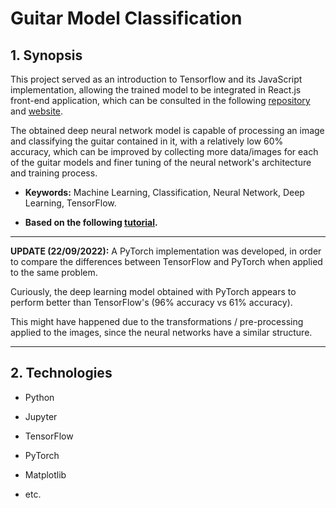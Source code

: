 # Guitar Model Classification

## 1. Synopsis

This project served as an introduction to Tensorflow and its JavaScript implementation, allowing the trained model to be integrated in React.js front-end application, which can be consulted in the following [repository](https://github.com/eduardocsilva/guitar-classification-tensorflow) and [website](https://eduardocsilva.github.io/guitar-classification-tensorflow).

The obtained deep neural network model is capable of processing an image and classifying the guitar contained in it, with a relatively low 60% accuracy, which can be improved by collecting more data/images for each of the guitar models and finer tuning of the neural network's architecture and training process.

- **Keywords:** Machine Learning, Classification, Neural Network, Deep Learning, TensorFlow.

* **Based on the following [tutorial](https://www.tensorflow.org/tutorials/images/classification).**

---

**UPDATE (22/09/2022):** A PyTorch implementation was developed, in order to compare the differences between TensorFlow and PyTorch when applied to the same problem.

Curiously, the deep learning model obtained with PyTorch appears to perform better than TensorFlow's (96% accuracy vs 61% accuracy).

This might have happened due to the transformations / pre-processing applied to the images, since the neural networks have a similar structure.

---

## 2. Technologies

- Python

* Jupyter

- TensorFlow

* PyTorch

- Matplotlib

* etc.

